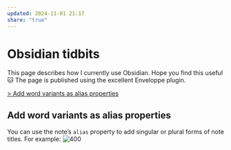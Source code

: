 ```yaml
---
updated: 2024-11-01 21:17
share: "true"
---
```

# Obsidian tidbits
This page describes how I currently use Obsidian. Hope you find this useful 🐱 The page is published using the excellent Enveloppe plugin.

[ > Add word variants as alias properties](.md#Add%20word%20variants%20as%20alias%20properties)
## Add word variants as alias properties
You can use the note’s `alias` property to add singular or plural forms of note titles. For example:
![400](obsidian-tidbits-use-aliases-for-plurals.png)
